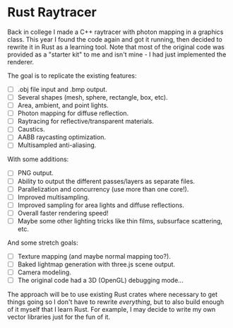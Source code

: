 # Rust Raytracer

Back in college I made a C++ raytracer with photon mapping in a graphics class. This year I found the code again and got it running, then decided to rewrite it in Rust as a learning tool. Note that most of the original code was provided as a "starter kit" to me and isn't mine - I had just implemented the renderer.

The goal is to replicate the existing features:

* [ ] .obj file input and .bmp output.
* [ ] Several shapes (mesh, sphere, rectangle, box, etc).
* [ ] Area, ambient, and point lights.
* [ ] Photon mapping for diffuse reflection.
* [ ] Raytracing for reflective/transparent materials.
* [ ] Caustics.
* [ ] AABB raycasting optimization.
* [ ] Multisampled anti-aliasing.

With some additions:

* [ ] PNG output.
* [ ] Ability to output the different passes/layers as separate files.
* [ ] Parallelization and concurrency (use more than one core!).
* [ ] Improved multisampling.
* [ ] Improved sampling for area lights and diffuse reflections.
* [ ] Overall faster rendering speed!
* [ ] Maybe some other lighting tricks like thin films, subsurface scattering, etc.

And some stretch goals:

* [ ] Texture mapping (and maybe normal mapping too?).
* [ ] Baked lightmap generation with three.js scene output.
* [ ] Camera modeling.
* [ ] The original code had a 3D (OpenGL) debugging mode...

The approach will be to use existing Rust crates where necessary to get things going so I don't have to rewrite *everything*, but to also build enough of it myself that I learn Rust. For example, I may decide to write my own vector libraries just for the fun of it.
